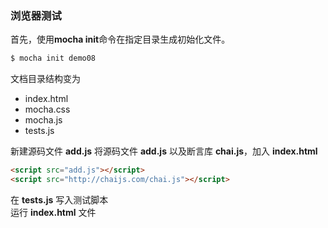 ###  浏览器测试
首先，使用**mocha init**命令在指定目录生成初始化文件。
```bash
$ mocha init demo08
```
文档目录结构变为

 - index.html
 - mocha.css
 - mocha.js
 - tests.js

新建源码文件 **add.js**
将源码文件 **add.js** 以及断言库 **chai.js**，加入 **index.html**
```html
<script src="add.js"></script>
<script src="http://chaijs.com/chai.js"></script>
```

在 **tests.js** 写入测试脚本  
运行 **index.html** 文件